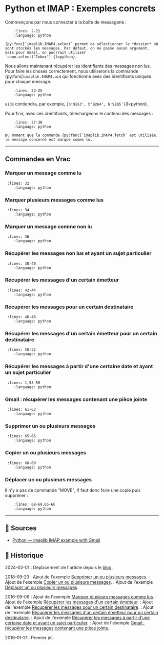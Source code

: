 # Python et IMAP : Exemples concrets

Commençons par nous connecter à la boîte de messagerie :

```{literalinclude} snippets/python-et-imap-exemples-concrets.py
    :lines: 2-21
    :language: python
```

```{tip}
{py:func}`imaplib.IMAP4.select` permet de sélectionner le *dossier* où sont stockés les messages. Par défaut, on ne passe aucun argument, mais pour Gmail, on pourrait utiliser `conn.select("Inbox")`{l=python}.
```

Nous allons maintenant récupérer les identifiants des messages non lus. Pour faire les choses correctement, nous utiliserons la commande {py:func}`imaplib.IMAP4.uid` qui fonctionne avec des identifiants uniques pour chaque message.

```{literalinclude} snippets/python-et-imap-exemples-concrets.py
    :lines: 23-25
    :language: python
```

`uids` contiendra, par exemple, `[b'9263', b'9264', b'9265']`{l=python}.

Pour finir, avec ces identifiants, téléchargeons le contenu des messages :

```{literalinclude} snippets/python-et-imap-exemples-concrets.py
    :lines: 27-30
    :language: python
```

```{note}
Du moment que la commande {py:func}`imaplib.IMAP4.fetch` est utilisée, le message concerné est marqué comme lu.
```

---

## Commandes en Vrac

### Marquer un message comme lu

```{literalinclude} snippets/python-et-imap-exemples-concrets.py
 :lines: 32
    :language: python
```

### Marquer plusieurs messages comme lus

```{literalinclude} snippets/python-et-imap-exemples-concrets.py
 :lines: 34
    :language: python
```

### Marquer un message comme non lu

```{literalinclude} snippets/python-et-imap-exemples-concrets.py
 :lines: 36
    :language: python
```

### Récupérer les messages non lus et ayant un sujet particulier

```{literalinclude} snippets/python-et-imap-exemples-concrets.py
 :lines: 38-40
    :language: python
```

### Récupérer les messages d'un certain émetteur

```{literalinclude} snippets/python-et-imap-exemples-concrets.py
 :lines: 42-44
    :language: python
```

### Récupérer les messages pour un certain destinataire

```{literalinclude} snippets/python-et-imap-exemples-concrets.py
 :lines: 46-48
    :language: python
```

### Récupérer les messages d'un certain émetteur pour un certain destinataire

```{literalinclude} snippets/python-et-imap-exemples-concrets.py
 :lines: 50-52
    :language: python
```

### Récupérer les messages à partir d'une certaine date et ayant un sujet particulier

```{literalinclude} snippets/python-et-imap-exemples-concrets.py
 :lines: 1,53-59
    :language: python
```

### Gmail : récupérer les messages contenant une pièce jointe

```{literalinclude} snippets/python-et-imap-exemples-concrets.py
 :lines: 61-63
    :language: python
```

### Supprimer un ou plusieurs messages

```{literalinclude} snippets/python-et-imap-exemples-concrets.py
 :lines: 65-66
    :language: python
```

### Copier un ou plusieurs messages

```{literalinclude} snippets/python-et-imap-exemples-concrets.py
 :lines: 68-69
    :language: python
```

### Déplacer un ou plusieurs messages

Il n'y a pas de commande "MOVE", if faut donc faire une copie puis supprimer :

```{literalinclude} snippets/python-et-imap-exemples-concrets.py
    :lines: 68-69,65-66
    :language: python
```

---

## 🎣 Sources

- [Python — imaplib IMAP example with Gmail](https://yuji.wordpress.com/2011/06/22/python-imaplib-imap-example-with-gmail/)

## 📜 Historique

2024-02-01
: Déplacement de l'article depuis le [blog](https://www.tiger-222.fr/?d=2016/01/21/16/35/09-python-et-imap-exemple-concret).

2018-09-23
: Ajout de l'exemple [Supprimer un ou plusieurs messages](#supprimer-un-ou-plusieurs-messages).
: Ajout de l'exemple [Copier un ou plusieurs messages](#copier-un-ou-plusieurs-messages).
: Ajout de l'exemple [Déplacer un ou plusieurs messages](#deplacer-un-ou-plusieurs-messages).

2016-09-06
: Ajout de l'exemple [Marquer plusieurs messages comme lus](#marquer-plusieurs-messages-comme-lus).
: Ajout de l'exemple [Récupérer les messages d'un certain émetteur](#recuperer-les-messages-d-un-certain-emetteur).
: Ajout de l'exemple [Récupérer les messages pour un certain destinataire](#recuperer-les-messages-pour-un-certain-destinataire).
: Ajout de l'exemple [Récupérer les messages d'un certain émetteur pour un certain destinataire](#recuperer-les-messages-d-un-certain-emetteur-pour-un-certain-destinataire).
: Ajout de l'exemple [Récupérer les messages à partir d'une certaine date et ayant un sujet particulier](#recuperer-les-messages-a-partir-d-une-certaine-date-et-ayant-un-sujet-particulier).
: Ajout de l'exemple [Gmail : récupérer les messages contenant une pièce jointe](#gmail-recuperer-les-messages-contenant-une-piece-jointe).

2016-01-21
: Premier jet.
